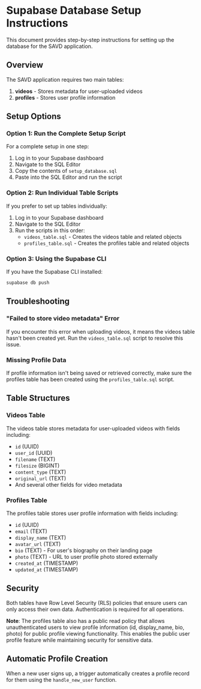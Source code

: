 # Supabase Database Setup Instructions

This document provides step-by-step instructions for setting up the database for the SAVD application.

## Overview

The SAVD application requires two main tables:

1. **videos** - Stores metadata for user-uploaded videos
2. **profiles** - Stores user profile information

## Setup Options

### Option 1: Run the Complete Setup Script

For a complete setup in one step:

1. Log in to your Supabase dashboard
2. Navigate to the SQL Editor
3. Copy the contents of `setup_database.sql`
4. Paste into the SQL Editor and run the script

### Option 2: Run Individual Table Scripts

If you prefer to set up tables individually:

1. Log in to your Supabase dashboard
2. Navigate to the SQL Editor
3. Run the scripts in this order:
   - `videos_table.sql` - Creates the videos table and related objects
   - `profiles_table.sql` - Creates the profiles table and related objects

### Option 3: Using the Supabase CLI

If you have the Supabase CLI installed:

```bash
supabase db push
```

## Troubleshooting

### "Failed to store video metadata" Error

If you encounter this error when uploading videos, it means the videos table hasn't been created yet. Run the `videos_table.sql` script to resolve this issue.

### Missing Profile Data

If profile information isn't being saved or retrieved correctly, make sure the profiles table has been created using the `profiles_table.sql` script.

## Table Structures

### Videos Table

The videos table stores metadata for user-uploaded videos with fields including:
- `id` (UUID)
- `user_id` (UUID)
- `filename` (TEXT)
- `filesize` (BIGINT)
- `content_type` (TEXT)
- `original_url` (TEXT)
- And several other fields for video metadata

### Profiles Table

The profiles table stores user profile information with fields including:
- `id` (UUID)
- `email` (TEXT)
- `display_name` (TEXT)
- `avatar_url` (TEXT)
- `bio` (TEXT) - For user's biography on their landing page
- `photo` (TEXT) - URL to user profile photo stored externally
- `created_at` (TIMESTAMP)
- `updated_at` (TIMESTAMP)

## Security

Both tables have Row Level Security (RLS) policies that ensure users can only access their own data. Authentication is required for all operations.

**Note**: The profiles table also has a public read policy that allows unauthenticated users to view profile information (id, display_name, bio, photo) for public profile viewing functionality. This enables the public user profile feature while maintaining security for sensitive data.

## Automatic Profile Creation

When a new user signs up, a trigger automatically creates a profile record for them using the `handle_new_user` function.

